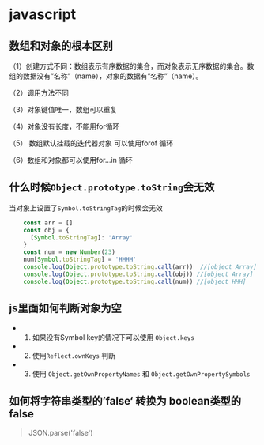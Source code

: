 

# javascript

## 数组和对象的根本区别

（1）创建方式不同：数组表示有序数据的集合，而对象表示无序数据的集合。数组的数据没有”名称”（name），对象的数据有”名称”（name）。

（2）调用方法不同

（3）对象键值唯一，数组可以重复

（4）对象没有长度，不能用for循环

（5） 数组默认挂载的迭代器对象 可以使用forof 循环

（6）数组和对象都可以使用for...in 循环


## 什么时候`Object.prototype.toString`会无效

当对象上设置了`Symbol.toStringTag`的时候会无效

```js
    const arr = []
    const obj = {
      [Symbol.toStringTag]: 'Array'
    }
    const num = new Number(23)
    num[Symbol.toStringTag] = 'HHHH'
    console.log(Object.prototype.toString.call(arr))  //[object Array]
    console.log(Object.prototype.toString.call(obj)) //[object Array]
    console.log(Object.prototype.toString.call(num)) //[object HHH]
```

## js里面如何判断对象为空

 - 1. 如果没有Symbol key的情况下可以使用 `Object.keys`
 - 2. 使用`Reflect.ownKeys` 判断
 - 3. 使用 `Object.getOwnPropertyNames` 和 `Object.getOwnPropertySymbols`


## 如何将字符串类型的’false‘ 转换为 boolean类型的false

> JSON.parse('false')

